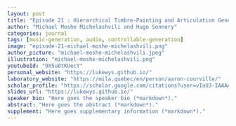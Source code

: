 ```yaml
---
layout: post
title: "Episode 21 : Hierarchical Timbre-Painting and Articulation Generation"
author: "Michael Moshe Michelashvili and Hugo Sonnery"
categories: journal
tags: [music-generation, audio, controllable-generation]
image: "episode-21-michael-moshe-michelashvili.png"
author_picture: "michael-moshe-michelashvili.jpeg"
illustration: "michael-moshe-michelashvili.png"
youtubeId: "9X5u8tKUecY"
personal_website: "https://lukewys.github.io/"
laboratory_website: "https://mila.quebec/en/person/aaron-courville/"
scholar_profile: "https://scholar.google.com/citations?user=vIuUJ-IAAAAJ&hl=zh-CN"
slides_url: "https://lukewys.github.io/"
speaker_bio: "Here goes the speaker bio (*markdown*)."
abstract: "Here goes the abstract (*markdown*)."
supplement: "Here goes supplementary information (*markdown*)."
---
```

